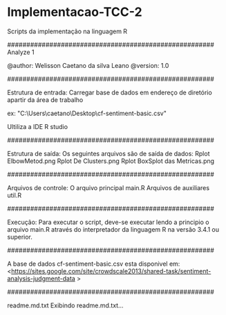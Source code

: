 # Implementacao-TCC-2
Scripts da implementação na linguagem R 

######################################################
Analyze 1

@author: Welisson Caetano da silva Leano
@version: 1.0

######################################################

Estrutura de entrada:
Carregar base de dados em endereço de diretório apartir da área de trabalho

ex:
"C:\Users\caetano\Desktop\cf-sentiment-basic.csv"

Ultiliza a IDE R studio 

######################################################

Estrutura de saída:
Os seguintes arquivos são de saída de dados:
Rplot ElbowMetod.png
Rplot De Clusters.png
Rplot BoxSplot das Metricas.png

######################################################

Arquivos de controle:
O arquivo principal 
main.R
Arquivos de auxiliares
util.R

######################################################

Execução:
Para executar o script, deve-se executar lendo a principio o arquivo main.R através do interpretador da linguagem R na versão 3.4.1 ou superior.

######################################################

A base de dados cf-sentiment-basic.csv esta disponivel em:
<https://sites.google.com/site/crowdscale2013/shared-task/sentiment-analysis-judgment-data >


######################################################


readme.md.txt
Exibindo readme.md.txt…
